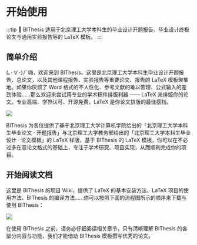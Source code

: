 # 开始使用 <Badge text="BIThesis"/>

:::tip 📖 BIThesis
适用于北京理工大学本科生的毕业设计开题报告、毕业设计终极论文与通用实验报告等的 LaTeX 模板。
:::

## 简单介绍

(｡･∀･)ﾉﾞ嗨，欢迎来到 BIThesis。这里是北京理工大学本科生毕业设计开题报告、总论文，以及其他课程报告、实验报告等重要论文、报告的 LaTeX 模板聚集地。如果你厌烦了 Word 格式的不人性化、参考文献的难以管理、公式输入的差劲体验……那么欢迎来尝试用专业的学术稿件排版利器 —— LaTeX 来排版你的论文。专业高端、学界认可、开源免费，LaTeX 是你论文排版的最佳搭档。

![](https://i.loli.net/2020/03/01/WbzE5rBvIZak8Rx.png)

BIThesis 为各位提供了基于北京理工大学计算机学院给出的「北京理工大学本科生毕业论文 · 开题报告」与北京理工大学教务部给出的「北京理工大学本科生毕业设计 · 论文模板」的 LaTeX 样版，基于 BIThesis 的 LaTeX 模板，你可以在不必过多在意论文格式的基础上，专注于学术研究、项目实现，从而顺利完成你的项目。

## 开始阅读文档

这里是 BIThesis 的项目 Wiki，提供了 LaTeX 的基本安装方法、LaTeX 项目的使用方法、BIThesis 的编译方法……你可以按照下面的流程图所示的顺序来下载与使用 BIThesis：

![](https://i.loli.net/2020/03/27/mV3kTsnCDNWwlOU.png)

在使用 BIThesis 之前，请务必仔细阅读相关章节，只有清晰理解 BIThesis 的各部分内容与功能，我们才能借助 BIThesis 模板撰写优秀的论文。

